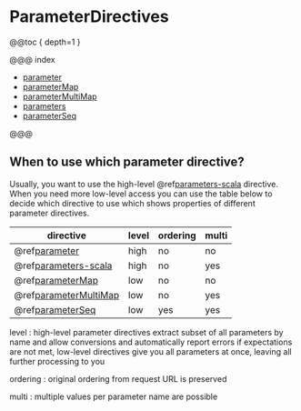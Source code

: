 <a id="parameterdirectives"></a>
# ParameterDirectives

@@toc { depth=1 }

@@@ index

* [parameter](parameter.md)
* [parameterMap](parameterMap.md)
* [parameterMultiMap](parameterMultiMap.md)
* [parameters](parameters.md)
* [parameterSeq](parameterSeq.md)

@@@

<a id="which-parameter-directive"></a>
## When to use which parameter directive?

Usually, you want to use the high-level @ref[parameters-scala](parameters.md#parameters-scala) directive. When you need
more low-level access you can use the table below to decide which directive
to use which shows properties of different parameter directives.

|directive                                                       | level | ordering | multi|
|----------------------------------------------------------------|-------|----------|------|
|@ref[parameter](parameter.md#parameter)                         | high | no  | no |
|@ref[parameters-scala](parameters.md#parameters-scala)          | high | no  | yes|
|@ref[parameterMap](parameterMap.md#parametermap)                | low  | no  | no |
|@ref[parameterMultiMap](parameterMultiMap.md#parametermultimap) | low  | no  | yes|
|@ref[parameterSeq](parameterSeq.md#parameterseq)                | low  | yes | yes|

level
: high-level parameter directives extract subset of all parameters by name and allow conversions
and automatically report errors if expectations are not met, low-level directives give you
all parameters at once, leaving all further processing to you

ordering
: original ordering from request URL is preserved

multi
: multiple values per parameter name are possible

